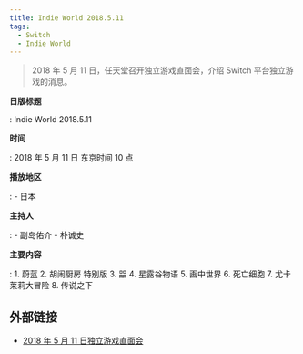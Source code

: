```yaml
---
title: Indie World 2018.5.11
tags:
  - Switch
  - Indie World
---
```


> 2018 年 5 月 11 日，任天堂召开独立游戏直面会，介绍 Switch 平台独立游戏的消息。

**日版标题**

:   Indie World 2018.5.11

**时间**

:   2018 年 5 月 11 日 东京时间 10 点

**播放地区**

:   - 日本

**主持人**

:   - 副岛佑介
    - 朴诚史

**主要内容**

:   1. 蔚蓝
    2. 胡闹厨房 特别版
    3. 㗊
    4. 星露谷物语
    5. 画中世界
    6. 死亡细胞
    7. 尤卡莱莉大冒险
    8. 传说之下

## 外部链接

- [2018 年 5 月 11 日独立游戏直面会](https://www.bilibili.com/video/BV1tr4y1F7pA/)
